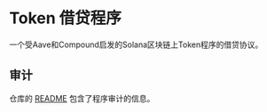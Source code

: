 # Token 借贷程序

一个受Aave和Compound启发的Solana区块链上Token程序的借贷协议。

## 审计

仓库的 [README](https://github.com/solana-labs/solana-program-library#audits) 包含了程序审计的信息。